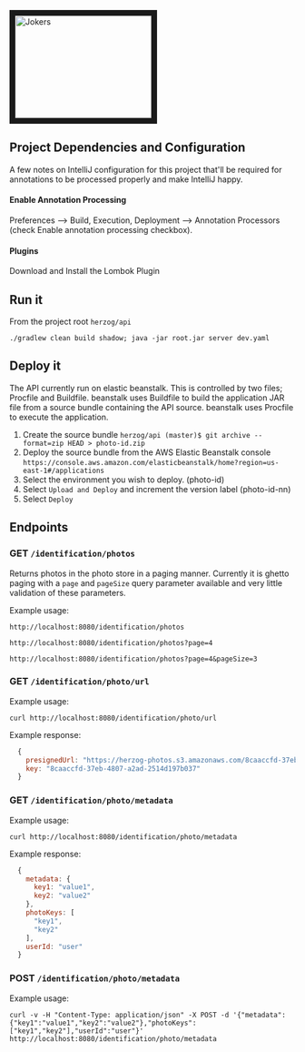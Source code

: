 <a href="http://www.youtube.com/watch?feature=player_embedded&v=7F4zd_NT7gs
" target="_blank"><img src="http://img.youtube.com/vi/7F4zd_NT7gs/0.jpg" 
alt="Jokers" width="240" height="180" border="10" /></a>

Project Dependencies and Configuration
---
A few notes on IntelliJ configuration for this project that'll be required for annotations to be processed properly and make IntelliJ happy.

#### Enable Annotation Processing
Preferences --> Build, Execution, Deployment --> Annotation Processors (check Enable annotation processing checkbox).

#### Plugins

Download and Install the Lombok Plugin

## Run it
From the project root `herzog/api`

`./gradlew clean build shadow; java -jar root.jar server dev.yaml`

## Deploy it
The API currently run on elastic beanstalk. This is controlled by two files; Procfile and Buildfile. beanstalk uses Buildfile to build the application JAR file from a source bundle containing the API source. beanstalk uses Procfile to execute the application. 

1. Create the source bundle `herzog/api (master)$ git archive --format=zip HEAD > photo-id.zip`
2. Deploy the source bundle from the AWS Elastic Beanstalk console `https://console.aws.amazon.com/elasticbeanstalk/home?region=us-east-1#/applications` 
3. Select the environment you wish to deploy. (photo-id)
4. Select `Upload and Deploy` and increment the version label (photo-id-nn)
5. Select `Deploy`

## Endpoints

### GET `/identification/photos`

Returns photos in the photo store in a paging manner. Currently it is ghetto paging with a `page` and `pageSize` query parameter available and very little validation of these parameters. 

Example usage: 

`http://localhost:8080/identification/photos`

`http://localhost:8080/identification/photos?page=4`

`http://localhost:8080/identification/photos?page=4&pageSize=3`

### GET `/identification/photo/url`

Example usage: 

`curl http://localhost:8080/identification/photo/url`

Example response:

```javascript
  {
    presignedUrl: "https://herzog-photos.s3.amazonaws.com/8caaccfd-37eb-4807-a2ad-2514d197b037?AWSAccessKeyId=AKIAI6HUYJLEME6L44TA&Expires=1458801265&Signature=BVbhmZ6A%2FfxneDmZXzgL1F3LuZg%3D",
    key: "8caaccfd-37eb-4807-a2ad-2514d197b037"
  }
```

### GET `/identification/photo/metadata`

Example usage: 

`curl http://localhost:8080/identification/photo/metadata`

Example response: 

```javascript
  {
    metadata: {
      key1: "value1",
      key2: "value2"
    },
    photoKeys: [
      "key1",
      "key2"
    ],
    userId: "user"
  }
```

### POST `/identification/photo/metadata`

Example usage: 

`curl -v -H "Content-Type: application/json" -X POST -d '{"metadata":{"key1":"value1","key2":"value2"},"photoKeys":["key1","key2"],"userId":"user"}' http://localhost:8080/identification/photo/metadata`
